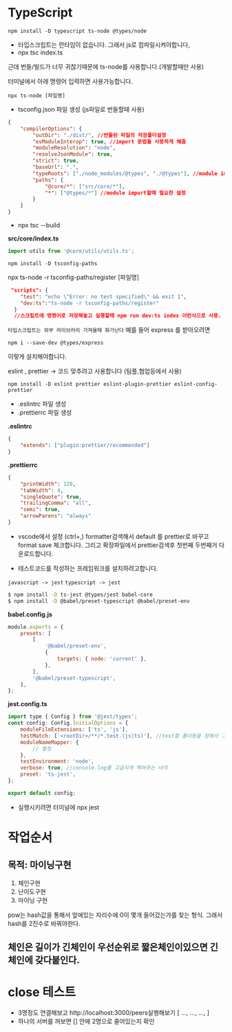 # TypeScript

```
npm install -D typescript ts-node @types/node
```

-   타입스크립트는 런타임이 없습니다. 그래서 js로 컴파일시켜야합니다,
-   npx tsc index.ts

근데 번들/빌드가 너무 귀찮기때문에 ts-node를 사용합니다.(개발할때만 사용)

터미널에서 아래 명령어 입력하면 사용가능합니다.

```
npx ts-node [파일명]
```

-   tsconfig.json 파일 생성 (js파일로 번들할때 사용)

```json
{
    "compilerOptions": {
        "outDir": "./dist/", //번들된 파일의 저장폴더설정
        "esModuleInterop": true, //import 문법을 사용하게 해줌
        "moduleResolution": "node",
        "resolveJsonModule": true,
        "strict": true,
        "baseUrl": ".",
        "typeRoots": ["./node_modules/@types", "./@types"], //module import할때 필요한 설정
        "paths": {
            "@core/*": ["src/core/*"],
            "*": ["@types/*"] //module import할때 필요한 설정
        }
    }
}
```

-   npx tsc --build

**src/core/index.ts**

```typescript
import utils from '@core/utils/utils.ts';
```

```
npm install -D tsconfig-paths
```

npx ts-node -r tsconfig-paths/register [파일명]

```json
 "scripts": {
    "test": "echo \"Error: no test specified\" && exit 1",
    "dev:ts":"ts-node -r tsconfig-paths/register"
  }
  //스크립트에 명령어로 저장해놓고 실행할때 npm run dev:ts index 이런식으로 사용.
```

`타입스크립트는 외부 라이브러리 가져올때 화가난다`
예를 들어 express 를 받아오려면

```
npm i --save-dev @types/express
```

이렇게 설치해야합니다.

eslint , prettier
->
코드 맞추려고 사용합니다 (팀플,협업등에서 사용)

```
npm install -D eslint prettier eslint-plugin-prettier eslint-config-prettier
```

-   .eslintrc 파일 생성
-   .prettierrc 파일 생성

**.eslintrc**

```json
{
    "extends": ["plugin:prettier/recommended"]
}
```

**.prettierrc**

```json
{
    "printWidth": 120,
    "tabWidth": 4,
    "singleQuote": true,
    "trailingComma": "all",
    "semi": true,
    "arrowParens": "always"
}
```

-   vscode에서 설정 (ctrl+,) formatter검색해서 default 를 prettier로 바꾸고 format save 체크합니다. 그리고 확장파일에서 prettier검색후 첫번째 두번째거 다운로드합니다.

-   테스트코드를 작성하는 프레임워크를 설치하려고합니다.

`javascript -> jest`
`typescript -> jest`

```sh
$ npm install -D ts-jest @types/jest babel-core
$ npm install -D @babel/preset-typescript @babel/preset-env
```

**babel.config.js**

```js
module.exports = {
    presets: [
        [
            '@babel/preset-env',
            {
                targets: { node: 'current' },
            },
        ],
        '@babel/preset-typescript',
    ],
};
```

**jest.config.ts**

```js
import type { Config } from '@jest/types';
const config: Config.InitialOptions = {
    moduleFileExtensions: ['ts', 'js'],
    testMatch: ['<rootDir>/**/*.test.(js|ts)'], //test할 폴더등을 정해서 그녀석들만 돌리게 설정하는부분
    moduleNameMapper: {
        // 별칭
    },
    testEnvironment: 'node',
    verbose: true, //console.log를 고급지게 찍어주는 녀석
    preset: 'ts-jest',
};

export default config;
```

-   실행시키려면 터미널에 npx jest

# 작업순서

## 목적: 마이닝구현

1. 체인구현
2. 난이도구현
3. 마이닝 구현

pow는 hash값을 통해서 앞에있는 자리수에 0이 몇개 들어갔는가를 찾는 형식.
그래서 hash를 2진수로 바꿔야한다.

## 체인은 길이가 긴체인이 우선순위로 짧은체인이있으면 긴체인에 갖다붙인다.

# close 테스트

-   3명정도 연결해보고 http://localhost:3000/peers실행해보기
    [
    ...,
    ...,
    ...,
    ]
-   하나의 서버를 꺼보면 [] 안에 2명으로 줄어있는지 확인
